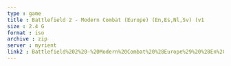 ```yaml
---
type : game
title : Battlefield 2 - Modern Combat (Europe) (En,Es,Nl,Sv) (v1
size : 2.4 G
format : iso
archive : zip
server : myrient
link2 : Battlefield%202%20-%20Modern%20Combat%20%28Europe%29%20%28En%2CEs%2CNl%2CSv%29%20%28v1.00%29
---
```

